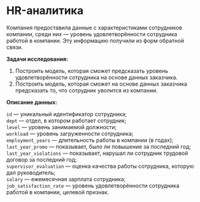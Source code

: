 # HR-аналитика

Компания предоставила данные с характеристиками сотрудников компании, среди них — уровень удовлетворённости сотрудника работой в компании. Эту информацию получили из форм обратной связи.

**Задачи исследования:**
1. Построить модель, которая сможет предсказать уровень удовлетворённости сотрудника на основе данных заказчика.
2. Построить модель, которая сможет на основе данных заказчика предсказать то, что сотрудник уволится из компании.

**Описание данных:**

`id` — уникальный идентификатор сотрудника;\
`dept` — отдел, в котором работает сотрудник;\
`level` — уровень занимаемой должности;\
`workload` — уровень загруженности сотрудника;\
`employment_years` — длительность работы в компании (в годах);\
`last_year_promo` — показывает, было ли повышение за последний год;\
`last_year_violations` — показывает, нарушал ли сотрудник трудовой договор за последний год;\
`supervisor_evaluation` — оценка качества работы сотрудника, которую дал руководитель;\
`salary` — ежемесячная зарплата сотрудника;\
`job_satisfaction_rate` — уровень удовлетворённости сотрудника работой в компании, целевой признак.
